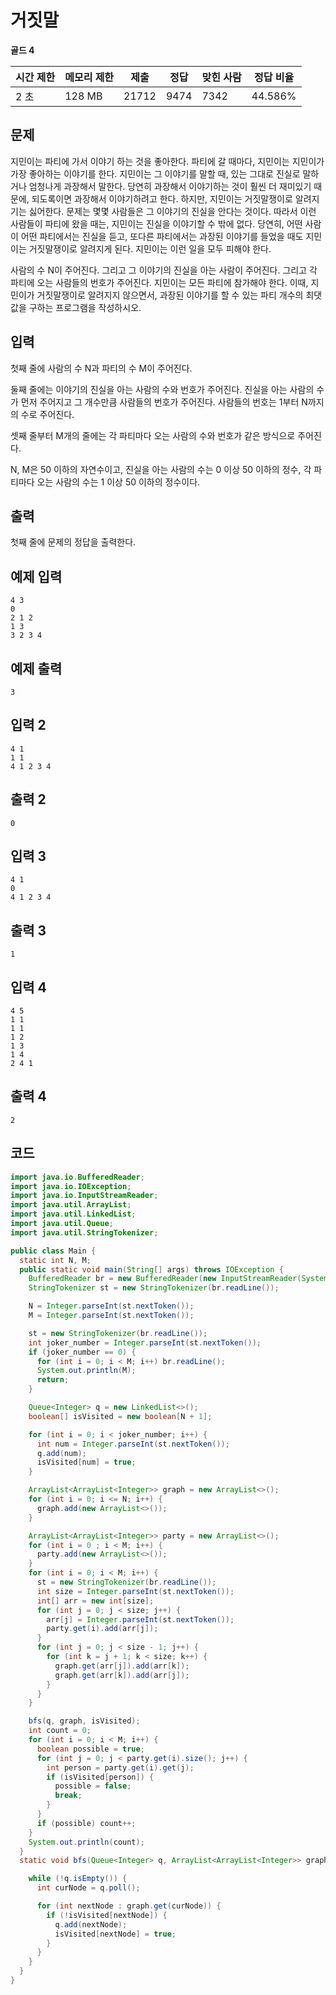 # 거짓말

**골드 4**

|시간 제한|	메모리 제한|	제출|	정답|	맞힌 사람	|정답 비율|
|---|---|---|---|---|---|
|2 초	|128 MB|	21712	|9474|	7342|	44.586%|

## 문제 

지민이는 파티에 가서 이야기 하는 것을 좋아한다. 파티에 갈 때마다, 지민이는 지민이가 가장 좋아하는 이야기를 한다. 지민이는 그 이야기를 말할 때, 있는 그대로 진실로 말하거나 엄청나게 과장해서 말한다. 당연히 과장해서 이야기하는 것이 훨씬 더 재미있기 때문에, 되도록이면 과장해서 이야기하려고 한다. 하지만, 지민이는 거짓말쟁이로 알려지기는 싫어한다. 문제는 몇몇 사람들은 그 이야기의 진실을 안다는 것이다. 따라서 이런 사람들이 파티에 왔을 때는, 지민이는 진실을 이야기할 수 밖에 없다. 당연히, 어떤 사람이 어떤 파티에서는 진실을 듣고, 또다른 파티에서는 과장된 이야기를 들었을 때도 지민이는 거짓말쟁이로 알려지게 된다. 지민이는 이런 일을 모두 피해야 한다.

사람의 수 N이 주어진다. 그리고 그 이야기의 진실을 아는 사람이 주어진다. 그리고 각 파티에 오는 사람들의 번호가 주어진다. 지민이는 모든 파티에 참가해야 한다. 이때, 지민이가 거짓말쟁이로 알려지지 않으면서, 과장된 이야기를 할 수 있는 파티 개수의 최댓값을 구하는 프로그램을 작성하시오.

## 입력 

첫째 줄에 사람의 수 N과 파티의 수 M이 주어진다.

둘째 줄에는 이야기의 진실을 아는 사람의 수와 번호가 주어진다. 진실을 아는 사람의 수가 먼저 주어지고 그 개수만큼 사람들의 번호가 주어진다. 사람들의 번호는 1부터 N까지의 수로 주어진다.

셋째 줄부터 M개의 줄에는 각 파티마다 오는 사람의 수와 번호가 같은 방식으로 주어진다.

N, M은 50 이하의 자연수이고, 진실을 아는 사람의 수는 0 이상 50 이하의 정수, 각 파티마다 오는 사람의 수는 1 이상 50 이하의 정수이다.

## 출력 

첫째 줄에 문제의 정답을 출력한다.

## 예제 입력

```
4 3
0
2 1 2
1 3
3 2 3 4
```

## 예제 출력 

```
3
```

## 입력 2

```
4 1
1 1
4 1 2 3 4
```

## 출력 2

```
0
```

## 입력 3

```
4 1
0
4 1 2 3 4
```

## 출력 3

```
1
```

## 입력 4

```
4 5
1 1
1 1
1 2
1 3
1 4
2 4 1
```

## 출력 4

```
2
```

## 코드 

```java
import java.io.BufferedReader;
import java.io.IOException;
import java.io.InputStreamReader;
import java.util.ArrayList;
import java.util.LinkedList;
import java.util.Queue;
import java.util.StringTokenizer;

public class Main {
  static int N, M;
  public static void main(String[] args) throws IOException {
    BufferedReader br = new BufferedReader(new InputStreamReader(System.in));
    StringTokenizer st = new StringTokenizer(br.readLine());

    N = Integer.parseInt(st.nextToken());
    M = Integer.parseInt(st.nextToken());

    st = new StringTokenizer(br.readLine());
    int joker_number = Integer.parseInt(st.nextToken());
    if (joker_number == 0) {
      for (int i = 0; i < M; i++) br.readLine();
      System.out.println(M);
      return;
    }

    Queue<Integer> q = new LinkedList<>();
    boolean[] isVisited = new boolean[N + 1];

    for (int i = 0; i < joker_number; i++) {
      int num = Integer.parseInt(st.nextToken());
      q.add(num);
      isVisited[num] = true;
    }

    ArrayList<ArrayList<Integer>> graph = new ArrayList<>();
    for (int i = 0; i <= N; i++) {
      graph.add(new ArrayList<>());
    }

    ArrayList<ArrayList<Integer>> party = new ArrayList<>();
    for (int i = 0 ; i < M; i++) {
      party.add(new ArrayList<>());
    }
    for (int i = 0; i < M; i++) {
      st = new StringTokenizer(br.readLine());
      int size = Integer.parseInt(st.nextToken());
      int[] arr = new int[size];
      for (int j = 0; j < size; j++) {
        arr[j] = Integer.parseInt(st.nextToken());
        party.get(i).add(arr[j]);
      }
      for (int j = 0; j < size - 1; j++) {
        for (int k = j + 1; k < size; k++) {
          graph.get(arr[j]).add(arr[k]);
          graph.get(arr[k]).add(arr[j]);
        }
      }
    }

    bfs(q, graph, isVisited);
    int count = 0;
    for (int i = 0; i < M; i++) {
      boolean possible = true;
      for (int j = 0; j < party.get(i).size(); j++) {
        int person = party.get(i).get(j);
        if (isVisited[person]) {
          possible = false;
          break;
        }
      }
      if (possible) count++;
    }
    System.out.println(count);
  }
  static void bfs(Queue<Integer> q, ArrayList<ArrayList<Integer>> graph, boolean[] isVisited) {

    while (!q.isEmpty()) {
      int curNode = q.poll();

      for (int nextNode : graph.get(curNode)) {
        if (!isVisited[nextNode]) {
          q.add(nextNode);
          isVisited[nextNode] = true;
        }
      }
    }
  }
}
```